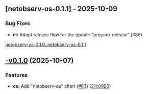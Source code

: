## [netobserv-os-0.1.1] - 2025-10-09

### Bug Fixes

- **ci:** Adopt release flow for the update "prepare-release" (#86)

[netobserv-os-0.1.0..netobserv-os-0.1.1](https://github.com/elastiflow/helm-chart-netobserv/compare/netobserv-os-0.1.0...netobserv-os-0.1.1)

## [-v0.1.0](https://github.com/elastiflow/helm-chart-netobserv/compare/netobserv-os-0.0.1...netobserv-os-0.1.0) (2025-10-07)

### Features

* **os:** Add "netobserv-os" chart ([#83](https://github.com/elastiflow/helm-chart-netobserv/issues/83)) ([21c0920](https://github.com/elastiflow/helm-chart-netobserv/commit/21c0920f0cbb3096abee037effe81cf15a2c942e))
